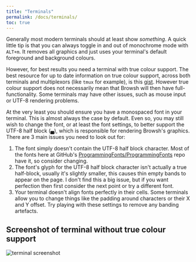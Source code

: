 ```yaml
---
title: "Terminals"
permalink: /docs/terminals/
toc: true
---
```


Generally most modern terminals should at least show *something*. A quick little
tip is that you can always toggle in and out of monochrome mode with `ALT+m`. It removes all graphics and just uses your terminal's default foreground and background colours.

However, for best results you need a terminal with true colour support. The best resource for up to date information on true colour support, across both
terminals and multiplexors (like `tmux` for example), is this [gist](https://gist.github.com/XVilka/8346728). However true colour support does not necessarily mean
that Browsh will then have full-functionality. Some terminals may have other issues, such as mouse input or UTF-8 rendering problems.

At the very least you should ensure you have a monospaced font in your terminal. This is almost always the case by default. Even so, you may still wish to change the font, or at least the font settings, to better support the UTF-8 half block (▄), which is responsible for rendering Browsh's graphics. There are 3 main issues you need to look out for:

  1. The font simply doesn't contain the UTF-8 half block character. Most of the fonts here at GitHub's [ProgrammingFonts/ProgrammingFonts](https://github.com/ProgrammingFonts/ProgrammingFonts) repo have it, so consider changing.
  2. The font's glyph for the UTF-8 half block character isn't actually a true half-block, usually it's slightly smaller, this causes thin empty bands to appear on the page. I don't find this a big issue, but if you want perfection then first consider the next point or try a different font.
  3. Your terminal doesn't align fonts perfectly in their cells. Some terminals allow you to change things like the padding around characters or their X and Y offset. Try playing with these settings to remove any banding artefacts.

## Screenshot of terminal without true colour support

![terminal screenshot](https://user-images.githubusercontent.com/15711730/42499357-220a0432-8461-11e8-84ed-773446252137.png)


